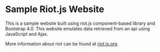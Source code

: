 # Sample Riot.js Website

This is a sample website built using riot.js component-based library and Bootstrap 4.0. This website emulates data retrieved from an api using JavaScript and Ajax.

More information about riot can be found at [riot.js.org](https://riot.js.org/).
